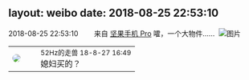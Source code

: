 layout: weibo
date: 2018-08-25 22:53:10
---
<meta name="referrer" content="no-referrer" />

2018-08-25 22:53:10  &nbsp;&nbsp;&nbsp;&nbsp;&nbsp;&nbsp; 来自 <a href="http://app.weibo.com/t/feed/Z4AgP" rel="nofollow">坚果手机 Pro</a>
嚯，一个大物件…… ​​​
![图片](https://wx3.sinaimg.cn/large/6d2a6003ly1fumc54kiuzj22eo37k7wk.jpg)

<table style="width: 100%;">
  <tr>
    <td style="width: 40px;"><img style="border-radius:50%" src="https://tva4.sinaimg.cn/crop.0.0.180.180.50/8beaf773jw1e8qgp5bmzyj2050050aa8.jpg?KID=imgbed,tva&Expires=1624466412&ssig=R9YFec9rQF"></td>
    <td colspan="2"><small>52Hz的走兽 18-8-27 16:49</small><br/>媳妇买的？</td>
  </tr>
</table>
